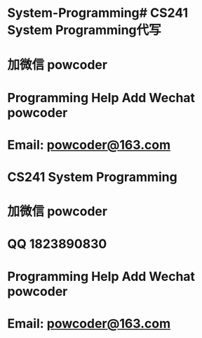 # System-Programming# CS241 System Programming代写
# 加微信 powcoder

# Programming Help Add Wechat powcoder

# Email: powcoder@163.com

# CS241 System Programming
# 加微信 powcoder

# QQ 1823890830

# Programming Help Add Wechat powcoder

# Email: powcoder@163.com

